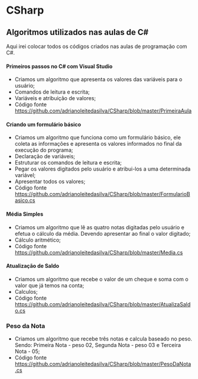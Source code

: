 # CSharp
## Algoritmos utilizados nas aulas de C#
Aqui irei colocar todos os códigos criados nas aulas de programação com C#.

#### Primeiros passos no C# com Visual Studio
- Criamos um algoritmo que apresenta os valores das variáveis para o usuário;
- Comandos de leitura e escrita;
- Variáveis e atribuição de valores;
- Código fonte https://github.com/adrianoleitedasilva/CSharp/blob/master/PrimeiraAula

#### Criando um formulário básico
- Criamos um algoritmo que funciona como um formulário básico, ele coleta as informações e apresenta os valores informados no final da execução do programa;
- Declaração de variáveis;
- Estruturar os comandos de leitura e escrita;
- Pegar os valores digitados pelo usuário e atribui-los a uma determinada variável;
- Apresentar todos os valores;
- Código fonte https://github.com/adrianoleitedasilva/CSharp/blob/master/FormularioBasico.cs

#### Média Simples
- Criamos um algoritmo que lê as quatro notas digitadas pelo usuário e efetua o cálculo da média. Devendo apresentar ao final o valor digitado;
- Cálculo aritmético;
- Código fonte https://github.com/adrianoleitedasilva/CSharp/blob/master/Media.cs

#### Atualização de Saldo
- Criamos um algoritmo que recebe o valor de um cheque e soma com o valor que já temos na conta;
- Calculos;
- Código fonte https://github.com/adrianoleitedasilva/CSharp/blob/master/AtualizaSaldo.cs

### Peso da Nota
- Criamos um algoritmo que recebe três notas e calcula baseado no peso. Sendo: Primeira Nota - peso 02, Segunda Nota - peso 03 e Terceira Nota - 05;
- Código fonte https://github.com/adrianoleitedasilva/CSharp/blob/master/PesoDaNota.cs
